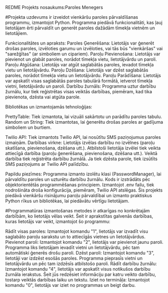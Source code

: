 REDME Projekts nosaukums:Paroles Menegers

#Projekta uzdevums ir izveidot vienkāršu paroles pārvaldīšanas programmu, izmantojot Python. Programma piedāvā funkcionalitāti, kas ļauj lietotājam ērti pārvaldīt un generēt paroles dažādām tīmekļa vietnēm un lietotājiem.

Funkcionalitātes un apraksts:
Paroles Ģenerēšana:
Lietotājs var ģenerēt drošas paroles, izvēloties garumu un izvēloties, vai tās būs "vienkāršas" vai "sarežģītas" (ar simboliem un cipariem).
Paroļu Pievienošana:
Lietotājs var pievienot un glabāt paroles, norādot tīmekļa vietu, lietotājvārdu un paroli.
Paroļu Atgūšana:
Lietotājs var atgūt saglabātās paroles, ievadot tīmekļa vietu un lietotājvārdu.
Paroļu Dzēšana:
Lietotājs var dzēst saglabātās paroles, norādot tīmekļa vietu un lietotājvārdu.
Paroļu Parādīšana:
Lietotājs var apskatīt visas saglabātās paroles tabulārā formātā, ietverot tīmekļa vietni, lietotājvārdu un paroli.
Darbību žurnāls:
Programma uztur darbību žurnālu, kur tiek reģistrētas visas veiktās darbības, piemēram, kad tika pievienota, dzēsta vai atgūta parole.

Bibliotēkas un izmantojamās tehnoloģijas:

PrettyTable:
Tiek izmantota, lai vizuāli sakārtotu un parādītu paroles tabulu.
Random un String:
Tiek izmantotas, lai ģenerētu drošas paroles ar gadījuma simboliem un burtiem.

Twilio API:
Tiek izmantots Twilio API, lai nosūtītu SMS paziņojumus paroles izmaiņām.
Darbības virkne:
Lietotājs izvēlas darbību no izvēlnes (paroļu skatīšana, pievienošana, dzēšana utt.).
Atbilstoši lietotāja izvēlei tiek veikta attiecīgā darbība (paroļu ģenerēšana, pievienošana, dzēšana utt.).
Veiktā darbība tiek reģistrēta darbību žurnālā.
Ja tiek dzēsta parole, tiek izsūtīts SMS paziņojums ar Twilio API palīdzību.

Papildu piezīmes:
Programma izmanto izolētu klasi (PasswordManager), lai pārvaldītu paroles un uzturētu darbību žurnālu.
Kods ir izstrādāts pēc objektorientētās programmēšanas principiem.
Izmantojot .env failu, tiek nodrošināta droša konfigurācija, piemēram, Twilio API atslēgas.
Šis projekts piedāvā vienkāršu risinājumu paroļu pārvaldībai un izmanto praktiskus Python rīkus un bibliotēkas, lai piedāvātu vērtīgu lietotājam.

#Programmatūras izmantošanas metodes ir atkarīgas no konkrētajām darbībām, ko lietotājs vēlas veikt. Šeit ir aprakstītas galvenās darbības, kuras lietotājs var veikt, izmantojot šo programmu:

Rādīt visas paroles:
Izmantojot komandu "1", lietotājs var izvadīt visu saglabāto paroļu sarakstu un to attiecīgās vietnes un lietotājvārdus.
Pievienot paroli:
Izmantojot komandu "2", lietotājs var pievienot jaunu paroli. Programma liks lietotājam ievadīt vietni un lietotājvārdu, pēc tam automātiski ģenerēs drošu paroli.
Dzēst paroli:
Izmantojot komandu "3", lietotāji var izdzēst esošās paroles. Programma pieprasīs vietni un lietotājvārdu un pēc tam izdzēsīs atbilstošo paroli.
Rādīt darbību žurnālu:
Izmantojot komandu "4", lietotājs var apskatīt visus notikušos darbību žurnāla ierakstus. Šeit jūs redzēsiet informāciju par katru veikto darbību, tostarp veiktās darbības laiku un tekstu.
Iziet no termināļa:
Izmantojot komandu "0", lietotājs var iziet no programmas un beigt darbu.
